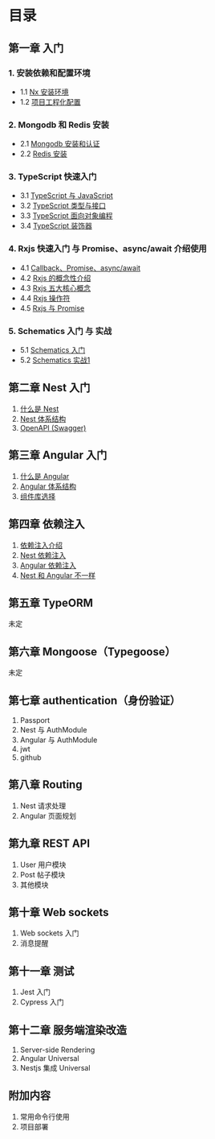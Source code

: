 # 目录

## 第一章 入门

### 1. 安装依赖和配置环境

- 1.1 [Nx 安装环境](chapter1/1.1-Nx安装环境.md)
- 1.2 [项目工程化配置](chapter1/1.2-项目工程化配置.md)

### 2. Mongodb 和 Redis 安装

- 2.1 [Mongodb 安装和认证](chapter1/2.1-Mongodb安装.md)
- 2.2 [Redis 安装](chapter1/2.2-Redis安装.md)

### 3. TypeScript 快速入门

- 3.1 [TypeScript 与 JavaScript](chapter1/3.1-TypeScript与JavaScript.md)
- 3.2 [TypeScript 类型与接口](chapter1/3.2-TypeScript类型与接口.md)
- 3.3 [TypeScript 面向对象编程](chapter1/3.3-TypeScript面向对象编程.md)
- 3.4 [TypeScript 装饰器](chapter1/3.4-TypeScript装饰器.md)

### 4. Rxjs 快速入门 与 Promise、async/await 介绍使用

- 4.1 [Callback、Promise、async/await](chapter1/4.1-callback-promise-async-await.md)
- 4.2 [Rxjs 的概念性介绍](chapter1/4.2-Rxjs基础入门.md)
- 4.3 [Rxjs 五大核心概念](chapter1/4.3-Rxjs核心概念.md)
- 4.4 [Rxjs 操作符](chapter1/4.4-Rxjs操作符.md)
- 4.5 [Rxjs 与 Promise](chapter1/4.5-Rxjs-or-Promise.md)

### 5. Schematics 入门 与 实战

- 5.1 [Schematics 入门](chapter1/5.1-Schematics入门.md)
- 5.2 [Schematics 实战1](chapter1/5.2-Schematics实战1.md)

## 第二章 Nest 入门

1. [什么是 Nest](chapter2/2.1-什么是Nest.md)
2. [Nest 体系结构](chapter2/2.2-Nest体系结构.md)
3. [OpenAPI (Swagger)](chapter2/2.3-OpenAPI-Swagger.md)

## 第三章 Angular 入门

1. [什么是 Angular](chapter3/3.1-什么是Angular.md)
2. [Angular 体系结构](chapter3/3.2-Angular体系结构.md)
3. [组件库选择](chapter3/3.3-组件库选择.md)

## 第四章 依赖注入

1. [依赖注入介绍](chapter4/4.1-依赖注入介绍.md)
2. [Nest 依赖注入](chapter4/4.2-Nest依赖注入.md)
3. [Angular 依赖注入](chapter4/4.3-Angular依赖注入.md)
4. [Nest 和 Angular 不一样](chapter4/4.4-Nest和Angular不一样.md)

## 第五章 TypeORM

未定

## 第六章 Mongoose（Typegoose）

未定

## 第七章 authentication（身份验证）

1. Passport
2. Nest 与 AuthModule
3. Angular 与 AuthModule
4. jwt
5. github

## 第八章 Routing

1. Nest 请求处理
2. Angular 页面规划

## 第九章 REST API

1. User 用户模块
2. Post 帖子模块
3. 其他模块

## 第十章 Web sockets

1. Web sockets 入门
2. 消息提醒

## 第十一章 测试

1. Jest 入门
2. Cypress 入门

## 第十二章 服务端渲染改造

1. Server-side Rendering
2. Angular Universal
3. Nestjs 集成 Universal

## 附加内容

1. 常用命令行使用
2. 项目部署
